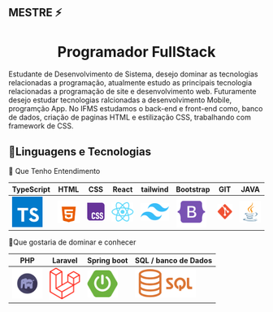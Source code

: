 ## MESTRE ⚡

<h1 align="center">Programador FullStack</h1>

  Estudante de Desenvolvimento de Sistema, desejo dominar as tecnologias relacionadas a programação, atualmente estudo as principais tecnologia relacionadas a programação de site e desenvolvimento web. Futuramente desejo estudar tecnologias ralcionadas a desenvolvimento Mobile, programção App. No IFMS estudamos o back-end e front-end como, banco de dados, criação de paginas HTML e estilização CSS, trabalhando com framework de CSS.

<h2>📝Linguagens e Tecnologias</h2>
🧠 Que Tenho Entendimento

|TypeScript | HTML | CSS | React | tailwind | Bootstrap | GIT | JAVA |
| ------------- | ------------- | ------------- | ------------- |  ------------- |  ------------- |  ------------- | ------------- |
| <img src="png-transparent-typescript-hd-logo-thumbnail.png" width="60px">  | <img src="imagem_2025-07-08_153833241-removebg-preview.png" width="60px"> | <img src="imagem_2025-07-08_154237406.png" width="60px"> | <img src="imagem_2025-07-08_154506628.png" width="60px"> | <img src="imagem_2025-07-08_154337538.png" width="60px"> | <img src="imagem_2025-07-08_154426060.png" width="60px"> | <img src="imagem_2025-07-08_161044886.png" width="60px"> | <img src="imagem_2025-07-08_220500815.png" width="60px"> |

📝Que gostaria de dominar e conhecer

| PHP | Laravel | Spring boot | SQL / banco de Dados|
| ------------- | ------------- | ------------- | ------------- |
| <img src="imagem_2025-07-08_220405647.png" width="60px"> | <img src="imagem_2025-07-08_221549857.png" width="60px"> | <img src="imagem_2025-07-08_220605842.png" width="60px"> | <img src="imagem_2025-07-08_220707254.png" width="120px">


<!--
**EDUARDOALMEIDARODRIGUES/EDUARDOALMEIDARODRIGUES** is a ✨ _special_ ✨ repository because its `README.md` (this file) appears on your GitHub profile.

Here are some ideas to get you started:

- 🔭 I’m currently working on ...
- 🌱 I’m currently learning ...
- 👯 I’m looking to collaborate on ...
- 🤔 I’m looking for help with ...
- 💬 Ask me about ...
- 📫 How to reach me: ...
- 😄 Pronouns: ...
- ⚡ Fun fact: ...
-->
